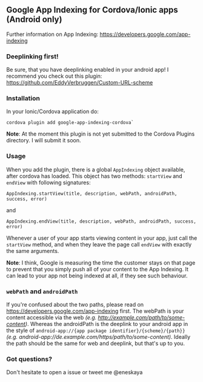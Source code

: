 ## Google App Indexing for Cordova/Ionic apps (Android only)

Further information on App Indexing: https://developers.google.com/app-indexing

### Deeplinking first!

Be sure, that you have deeplinking enabled in your android app! I recommend you check out this plugin: https://github.com/EddyVerbruggen/Custom-URL-scheme

### Installation

In your Ionic/Cordova application do:

```
cordova plugin add google-app-indexing-cordova`
```

**Note**: At the moment this plugin is not yet submitted to the Cordova Plugins directory. I will submit it soon.

### Usage

When you add the plugin, there is a global `AppIndexing` object available, after cordova has loaded. This object has two methods: `startView` and `endView` with following signatures:

`AppIndexing.startView(title, description, webPath, androidPath, success, error)`

and

`AppIndexing.endView(title, description, webPath, androidPath, success, error)`

Whenever a user of your app starts viewing content in your app, just call the `startView` method,
and when they leave the page call `endView` with exactly the same arguments.

**Note**: I think, Google is measuring the time the customer stays on that page to prevent
that you simply push all of your content to the App Indexing. It can lead to your app not being
indexed at all, if they see such behaviour.

### `webPath` and `androidPath`

If you're confused about the two paths, please read on https://developers.google.com/app-indexing first.
The webPath is your content accessible via the web *(e.g. http://example.com/path/to/some-content)*. Whereas the androidPath is
the deeplink to your android app in the style of `android-app://{app package identifier}/{scheme}/{path}}`
*(e.g. android-app://de.example.com/https/path/to/some-content)*. Ideally the path should be the same for web and deeplink,
but that's up to you.

### Got questions?

Don't hesitate to open a issue or tweet me @eneskaya
